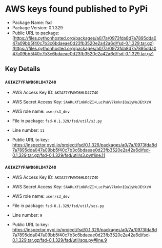 # AWS keys found published to PyPi

* Package Name: fsd
* Package Version: 0.1.329
* Public URL to package: [https://files.pythonhosted.org/packages/a0/7a/0973fda8d7a7895dda047a09bb5f40c7b3c6bdaeae0d23fb3520e2a42a6d/fsd-0.1.329.tar.gz](https://files.pythonhosted.org/packages/a0/7a/0973fda8d7a7895dda047a09bb5f40c7b3c6bdaeae0d23fb3520e2a42a6d/fsd-0.1.329.tar.gz)

## Key Details

### `AKIAZ7YFAWD6HLD47Z4O`

* AWS Access Key ID: `AKIAZ7YFAWD6HLD47Z4O`
* AWS Secret Access Key: `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` 
* AWS role name: `user/s3_dev`
* File in package: `fsd-0.1.329/fsd/util/s3.py`
* Line number: `11`

* Public URL to key: https://inspector.pypi.io/project/fsd/0.1.329/packages/a0/7a/0973fda8d7a7895dda047a09bb5f40c7b3c6bdaeae0d23fb3520e2a42a6d/fsd-0.1.329.tar.gz/fsd-0.1.329/fsd/util/s3.py#line.11



### `AKIAZ7YFAWD6HLD47Z4O`

* AWS Access Key ID: `AKIAZ7YFAWD6HLD47Z4O`
* AWS Secret Access Key: `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` 
* AWS role name: `user/s3_dev`
* File in package: `fsd-0.1.329/fsd/util/sqs.py`
* Line number: `9`

* Public URL to key: https://inspector.pypi.io/project/fsd/0.1.329/packages/a0/7a/0973fda8d7a7895dda047a09bb5f40c7b3c6bdaeae0d23fb3520e2a42a6d/fsd-0.1.329.tar.gz/fsd-0.1.329/fsd/util/sqs.py#line.9



